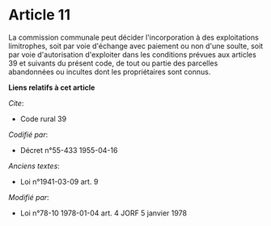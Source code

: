 # Article 11

La commission communale peut décider l'incorporation à des exploitations limitrophes, soit par voie d'échange avec paiement
ou non d'une soulte, soit par voie d'autorisation d'exploiter dans les conditions prévues aux articles 39 et suivants du
présent code, de tout ou partie des parcelles abandonnées ou incultes dont les propriétaires sont connus.

**Liens relatifs à cet article**

_Cite_:

  - Code rural 39

_Codifié par_:

  - Décret n°55-433 1955-04-16

_Anciens textes_:

  - Loi n°1941-03-09 art. 9

_Modifié par_:

  - Loi n°78-10 1978-01-04 art. 4 JORF 5 janvier 1978

